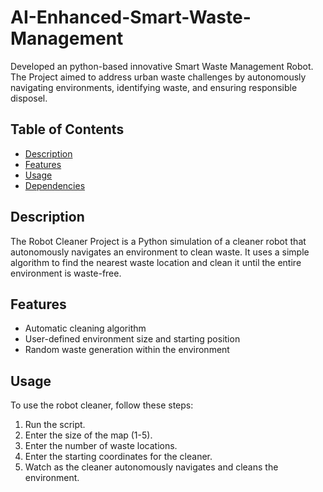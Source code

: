 # AI-Enhanced-Smart-Waste-Management
Developed an python-based innovative Smart Waste Management Robot. The Project aimed to address urban waste challenges by autonomously navigating environments, identifying waste, and ensuring responsible disposel.

## Table of Contents

- [Description](#description)
- [Features](#features)
- [Usage](#usage)
- [Dependencies](#dependencies)

## Description

The Robot Cleaner Project is a Python simulation of a cleaner robot that autonomously navigates an environment to clean waste. It uses a simple algorithm to find the nearest waste location and clean it until the entire environment is waste-free.

## Features

- Automatic cleaning algorithm
- User-defined environment size and starting position
- Random waste generation within the environment

## Usage

To use the robot cleaner, follow these steps:

1. Run the script.
2. Enter the size of the map (1-5).
3. Enter the number of waste locations.
4. Enter the starting coordinates for the cleaner.
5. Watch as the cleaner autonomously navigates and cleans the environment.
